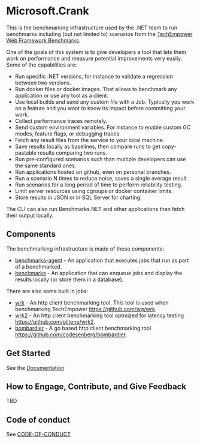 # Microsoft.Crank

This is the benchmarking infrastructure used by the .NET team to run benchmarks including (but not limited to) scenarios from the [TechEmpower Web Framework Benchmarks](https://www.techempower.com/benchmarks/).

One of the goals of this system is to give developers a tool that lets them work on performance and measure potential improvements very easily. Some of the capabilities are:
- Run specific .NET versions, for instance to validate a regression between two versions.
- Run docker files or docker images. That allows to benchmark any application or use any tool as a client.
- Use local builds and send any custom file with a Job. Typically you work on a feature and you want to know its impact before committing your work. 
- Collect performance traces remotely.
- Send custom environment variables. For instance to enable custom GC modes, feature flags, or debugging traces.
- Fetch any result files from the service to your local machine. 
- Save results locally as baselines, then compare runs to get copy-pastable results comparing two runs.
- Run pre-configured scenarios such than multiple developers can use the same standard ones.
- Run applications hosted on github, even on personal branches.
- Run a scenario N times to reduce noise, saves a single average result
- Run scenarios for a long period of time to perform reliability testing.
- Limit server resources using cgroups or docker container limits.
- Store results in JSON or in SQL Server for charting.

The CLI can also run Benchmarks.NET and other applications then fetch their output locally.

## Components

The benchmarking infrastructure is made of these components:
- [benchmarks-agent](src/Microsoft.Crank.Agent) - An application that executes jobs that run as part of a benchmarked.
- [benchmarks](src/Microsoft.Crank.Controller) - An application that can enqueue jobs and display the results locally (or store them in a database).

There are also some built in jobs:
- [wrk](src/Microsoft.Crank.Jobs.Wrk) - An http client benchmarking tool. This tool is used when benchmarking TechEmpower https://github.com/wg/wrk.
- [wrk2](src/Microsoft.Crank.Jobs.Wrk2) - An http client benchmarking tool optmized for latency testing https://github.com/giltene/wrk2.
- [bombardier](Microsoft.Crank.Jobs.Bombardier) - A go based http client benchmarking tool https://github.com/codesenberg/bombardier.

## Get Started

See the [Documentation](docs)

## How to Engage, Contribute, and Give Feedback

TBD

## Code of conduct

See [CODE-OF-CONDUCT](./CODE-OF-CONDUCT.md)
